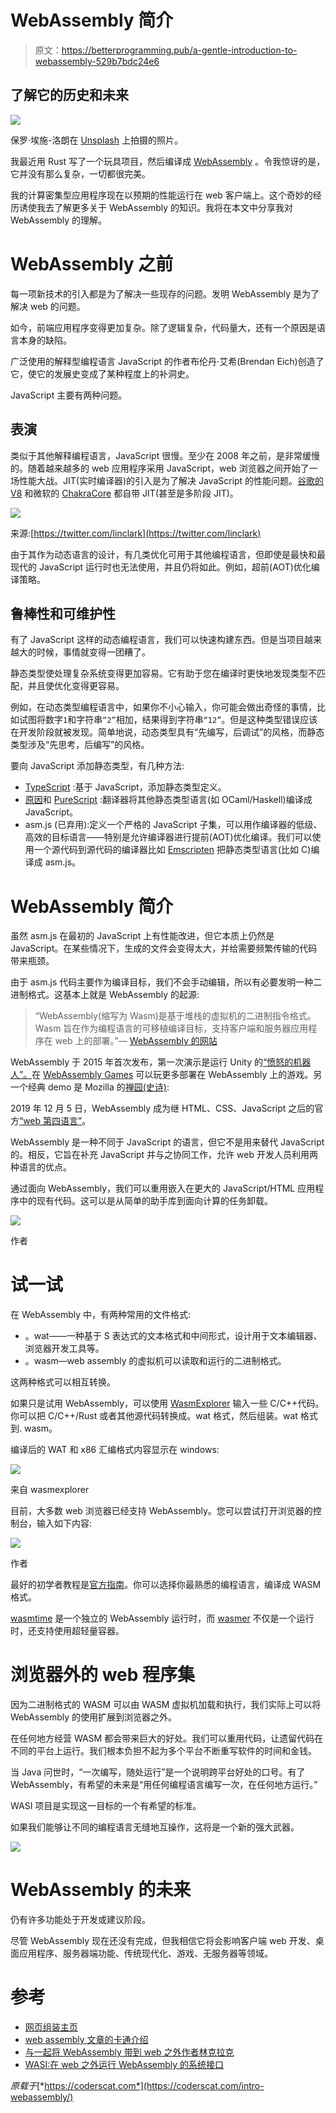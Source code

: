 # WebAssembly 简介

> 原文：<https://betterprogramming.pub/a-gentle-introduction-to-webassembly-529b7bdc24e6>

## 了解它的历史和未来

![](img/d0249b0c09ed7f0f49c4505f9dff5466.png)

保罗·埃施-洛朗在 [Unsplash](https://unsplash.com/) 上拍摄的照片。

我最近用 Rust 写了一个玩具项目，然后编译成 [WebAssembly](https://webassembly.org/) 。令我惊讶的是，它并没有那么复杂，一切都很完美。

我的计算密集型应用程序现在以预期的性能运行在 web 客户端上。这个奇妙的经历诱使我去了解更多关于 WebAssembly 的知识。我将在本文中分享我对 WebAssembly 的理解。

# WebAssembly 之前

每一项新技术的引入都是为了解决一些现存的问题。发明 WebAssembly 是为了解决 web 的问题。

如今，前端应用程序变得更加复杂。除了逻辑复杂，代码量大，还有一个原因是语言本身的缺陷。

广泛使用的解释型编程语言 JavaScript 的作者布伦丹·艾希(Brendan Eich)创造了它，使它的发展史变成了某种程度上的补洞史。

JavaScript 主要有两种问题。

## 表演

类似于其他解释编程语言，JavaScript 很慢。至少在 2008 年之前，是非常缓慢的。随着越来越多的 web 应用程序采用 JavaScript，web 浏览器之间开始了一场性能大战。JIT(实时编译器)的引入是为了解决 JavaScript 的性能问题。[谷歌的 V8](https://v8.dev/) 和微软的 [ChakraCore](https://github.com/chakra-core/ChakraCore) 都自带 JIT(甚至是多阶段 JIT)。

![](img/e51c3999ed214a1243906650ae7e67c6.png)

来源:[https://twitter.com/linclark](https://twitter.com/linclark)

由于其作为动态语言的设计，有几类优化可用于其他编程语言，但即使是最快和最现代的 JavaScript 运行时也无法使用，并且仍将如此。例如，超前(AOT)优化编译策略。

## 鲁棒性和可维护性

有了 JavaScript 这样的动态编程语言，我们可以快速构建东西。但是当项目越来越大的时候，事情就变得一团糟了。

静态类型使处理复杂系统变得更加容易。它有助于您在编译时更快地发现类型不匹配，并且使优化变得更容易。

例如，在动态类型编程语言中，如果你不小心输入，你可能会做出奇怪的事情，比如试图将数字`1`和字符串`“2”`相加，结果得到字符串`“12”`。但是这种类型错误应该在开发阶段就被发现。简单地说，动态类型具有“先编写，后调试”的风格，而静态类型涉及“先思考，后编写”的风格。

要向 JavaScript 添加静态类型，有几种方法:

*   [TypeScript](https://www.typescriptlang.org/) :基于 JavaScript，添加静态类型定义。
*   [原因](https://reasonml.github.io/)和 [PureScript](https://www.purescript.org/) :翻译器将其他静态类型语言(如 OCaml/Haskell)编译成 JavaScript。
*   asm.js (已弃用):定义一个严格的 JavaScript 子集，可以用作编译器的低级、高效的目标语言——特别是允许编译器进行提前(AOT)优化编译。我们可以使用一个源代码到源代码的编译器比如 [Emscripten](https://en.wikipedia.org/wiki/Emscripten) 把静态类型语言(比如 C)编译成 asm.js。

# WebAssembly 简介

虽然 asm.js 在最初的 JavaScript 上有性能改进，但它本质上仍然是 JavaScript。在某些情况下，生成的文件会变得太大，并给需要频繁传输的代码带来瓶颈。

由于 asm.js 代码主要作为编译目标，我们不会手动编辑，所以有必要发明一种二进制格式。这基本上就是 WebAssembly 的起源:

> “WebAssembly(缩写为 Wasm)是基于堆栈的虚拟机的二进制指令格式。Wasm 旨在作为编程语言的可移植编译目标，支持客户端和服务器应用程序在 web 上的部署。”— [WebAssembly 的网站](https://webassembly.org/)

WebAssembly 于 2015 年首次发布，第一次演示是运行 Unity 的[“愤怒的机器人”。](https://beta.unity3d.com/jonas/AngryBots/)在 [WebAssembly Games](https://www.webassemblygames.com/) 可以玩更多部署在 WebAssembly 上的游戏。另一个经典 demo 是 Mozilla 的[禅园(史诗)](https://www.youtube.com/watch?v=TwuIRcpeUWE):

2019 年 12 月 5 日，WebAssembly 成为继 HTML、CSS、JavaScript 之后的官方[“web 第四语言”](https://www.w3.org/2019/12/pressrelease-wasm-rec.html.en)。

WebAssembly 是一种不同于 JavaScript 的语言，但它不是用来替代 JavaScript 的。相反，它旨在补充 JavaScript 并与之协同工作，允许 web 开发人员利用两种语言的优点。

通过面向 WebAssembly，我们可以重用嵌入在更大的 JavaScript/HTML 应用程序中的现有代码。这可以是从简单的助手库到面向计算的任务卸载。

![](img/94296ce621837506017f47c742d53936.png)

作者

# 试一试

在 WebAssembly 中，有两种常用的文件格式:

*   。wat——一种基于 S 表达式的文本格式和中间形式，设计用于文本编辑器、浏览器开发工具等。
*   。wasm—web assembly 的虚拟机可以读取和运行的二进制格式。

这两种格式可以相互转换。

如果只是试用 WebAssembly，可以使用 [WasmExplorer](https://mbebenita.github.io/WasmExplorer/) 输入一些 C/C++代码。你可以把 C/C++/Rust 或者其他源代码转换成。wat 格式，然后组装。wat 格式到. wasm。

编译后的 WAT 和 x86 汇编格式内容显示在 windows:

![](img/f2a560f7b27d059087156b23d8606ca3.png)

来自 wasmexplorer

目前，大多数 web 浏览器已经支持 WebAssembly。您可以尝试打开浏览器的控制台，输入如下内容:

![](img/1f22d74a11741d715c6d1a8ae29874f8.png)

作者

最好的初学者教程是[官方指南](https://webassembly.org/getting-started/developers-guide/)。你可以选择你最熟悉的编程语言，编译成 WASM 格式。

[wasmtime](https://wasmer.io/) 是一个独立的 WebAssembly 运行时，而 [wasmer](https://github.com/wasmerio/wasmer) 不仅是一个运行时，还支持使用超轻量容器。

# 浏览器外的 web 程序集

因为二进制格式的 WASM 可以由 WASM 虚拟机加载和执行，我们实际上可以将 WebAssembly 的使用扩展到浏览器之外。

在任何地方经营 WASM 都会带来巨大的好处。我们可以重用代码，让遗留代码在不同的平台上运行。我们根本负担不起为多个平台不断重写软件的时间和金钱。

当 Java 问世时，“一次编写，随处运行”是一个说明跨平台好处的口号。有了 WebAssembly，有希望的未来是“用任何编程语言编写一次，在任何地方运行。”

WASI 项目是实现这一目标的一个有希望的标准。

如果我们能够让不同的编程语言无缝地互操作，这将是一个新的强大武器。

![](img/76dcf7b96814ced91492590de57aad61.png)

# WebAssembly 的未来

仍有许多功能处于开发或建议阶段。

尽管 WebAssembly 现在还没有完成，但我相信它将会影响客户端 web 开发、桌面应用程序、服务器端功能、传统现代化、游戏、无服务器等领域。

# 参考

*   [网页组装主页](https://webassembly.org/)
*   [web assembly 文章的卡通介绍](https://hacks.mozilla.org/category/code-cartoons/a-cartoon-intro-to-webassembly/)
*   [与一起将 WebAssembly 带到 web 之外作者林克拉克](https://www.youtube.com/watch?v=fh9WXPu0hw8)
*   [WASI:在 web 之外运行 WebAssembly 的系统接口](https://hacks.mozilla.org/2019/03/standardizing-wasi-a-webassembly-system-interface/)

*原载于*[*https://coderscat.com*](https://coderscat.com/intro-webassembly/)